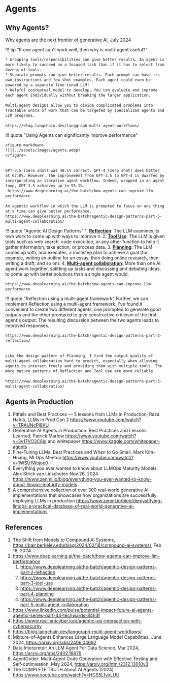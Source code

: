 
# Agents



## Why Agents?

[Why agents are the next frontier of generative AI, July 2024](https://www.mckinsey.com/capabilities/mckinsey-digital/our-insights/why-agents-are-the-next-frontier-of-generative-ai)

!!! tip
    "If one agent can't work well, then why is multi-agent useful?"

    * Grouping tools/responsibilities can give better results. An agent is more likely to succeed on a focused task than if it has to select from dozens of tools.
    * Separate prompts can give better results. Each prompt can have its own instructions and few-shot examples. Each agent could even be powered by a separate fine-tuned LLM!
    * Helpful conceptual model to develop. You can evaluate and improve each agent individually without breaking the larger application.
    
    Multi-agent designs allow you to divide complicated problems into tractable units of work that can be targeted by specialized agents and LLM programs.

    https://blog.langchain.dev/langgraph-multi-agent-workflows/



!!! quote "Using Agents can significantly improve performance"
   
    <figure markdown>
    ![](../assets/images/agents.webp)
    </figure>


    GPT-3.5 (zero shot) was 48.1% correct. GPT-4 (zero shot) does better at 67.0%. However, the improvement from GPT-3.5 to GPT-4 is dwarfed by incorporating an iterative agent workflow. Indeed, wrapped in an agent loop, GPT-3.5 achieves up to 95.1%.
     https://www.deeplearning.ai/the-batch/how-agents-can-improve-llm-performance

    An agentic workflow in which the LLM is prompted to focus on one thing at a time can give better performance.
    https://www.deeplearning.ai/the-batch/agentic-design-patterns-part-5-multi-agent-collaboration/

!!! quote "Agentic AI Design Patterns"
    1. **[Reflection](https://www.deeplearning.ai/the-batch/agentic-design-patterns-part-2-reflection?ref=dl-staging-website.ghost.io)**: The LLM examines its own work to come up with ways to improve it. 
    2. **[Tool Use](https://www.deeplearning.ai/the-batch/agentic-design-patterns-part-3-tool-use)**: The LLM is given tools such as web search, code execution, or any other function to help it gather information, take action, or process data.
    3. **[Planning](https://www.deeplearning.ai/the-batch/agentic-design-patterns-part-4-planning/?ref=dl-staging-website.ghost.io)**: The LLM comes up with, and executes, a multistep plan to achieve a goal (for example, writing an outline for an essay, then doing online research, then writing a draft, and so on).
    4. **[Multi-agent collaboration](https://www.deeplearning.ai/the-batch/agentic-design-patterns-part-5-multi-agent-collaboration/?ref=dl-staging-website.ghost.io)**: More than one AI agent work together, splitting up tasks and discussing and debating ideas, to come up with better solutions than a single agent would.

    https://www.deeplearning.ai/the-batch/how-agents-can-improve-llm-performance


!!! quote "Reflection using a multi-agent framework" 
    Further, we can implement Reflection using a multi-agent framework. I've found it convenient to create two different agents, one prompted to generate good outputs and the other prompted to give constructive criticism of the first agent's output. The resulting discussion between the two agents leads to improved responses.

    https://www.deeplearning.ai/the-batch/agentic-design-patterns-part-2-reflection/


    Like the design pattern of Planning, I find the output quality of multi-agent collaboration hard to predict, especially when allowing agents to interact freely and providing them with multiple tools. The more mature patterns of Reflection and Tool Use are more reliable.
    
    https://www.deeplearning.ai/the-batch/agentic-design-patterns-part-5-multi-agent-collaboration/

## Agents in Production

1. Pitfalls and Best Practices — 5 lessons from LLMs in Production, Raza Habib, LLMs in Prod Con 2 https://www.youtube.com/watch?v=TRAUNcPj8KU 
2. Generative AI Agents in Production: Best Practices and Lessons Learned, Patrick Marlow https://www.youtube.com/watch?v=3y17VO3C8jo and whitepaper https://www.kaggle.com/whitepaper-agents
3. Fine-Tuning LLMs: Best Practices and When to Go Small, Mark Kim-Huang, MLOps Meetup https://www.youtube.com/watch?v=1WSUfWojoe0 
4. Everything you ever wanted to know about LLMOps Maturity Models, Alex Strick van Linschoten
Nov 26, 2024 https://www.zenml.io/blog/everything-you-ever-wanted-to-know-about-llmops-maturity-models
5. A comprehensive collection of over 300 real-world generative AI implementations that showcases how organizations are successfully deploying LLMs in production https://www.zenml.io/blog/demystifying-llmops-a-practical-database-of-real-world-generative-ai-implementations


## References

 1. The Shift from Models to Compound AI Systems, https://bair.berkeley.edu/blog/2024/02/18/compound-ai-systems/, Feb 18, 2024
 2. https://www.deeplearning.ai/the-batch/how-agents-can-improve-llm-performance
    1. https://www.deeplearning.ai/the-batch/agentic-design-patterns-part-2-reflection
    2. https://www.deeplearning.ai/the-batch/agentic-design-patterns-part-3-tool-use
    3. https://www.deeplearning.ai/the-batch/agentic-design-patterns-part-4-planning
    4. https://www.deeplearning.ai/the-batch/agentic-design-patterns-part-5-multi-agent-collaboration
 3. https://www.linkedin.com/pulse/potential-impact-future-ai-agents-agentic-series-part-44-techwards-84h3f
 4. https://www.resilientcyber.io/p/agentic-ais-intersection-with-cybersecurity
 5. https://blog.langchain.dev/langgraph-multi-agent-workflows/
 6. Mixture-of-Agents Enhances Large Language Model Capabilities, June 2024, https://arxiv.org/abs/2406.04692
 7. Data Interpreter: An LLM Agent For Data Science, Mar 2024, https://arxiv.org/abs/2402.18679
 8.  AgentCoder: Multi-Agent Code Generation with Effective Testing and Self-optimisation, May 2024, https://arxiv.org/html/2312.13010v3 
 9.  The COMPLETE TRUTH About AI Agents (2024) https://www.youtube.com/watch?v=HGS5LfyxLUU
    
